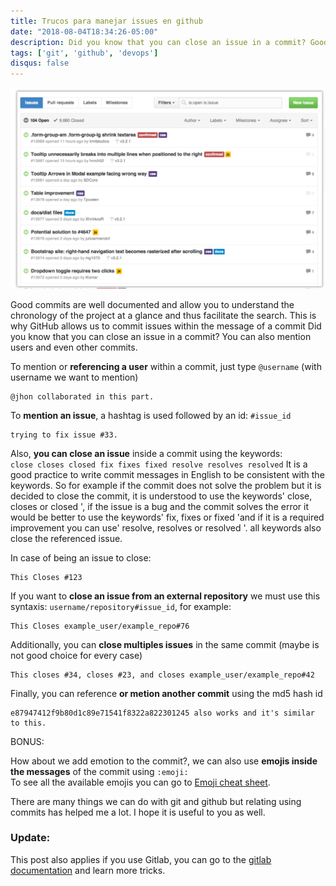 ```yaml
---
title: Trucos para manejar issues en github
date: "2018-08-04T18:34:26-05:00"
description: Did you know that you can close an issue in a commit? Good commits are well documented and allow you to understand the chronology of the project at a glance and thus facilitate the search. This is why GitHub allows us to manage issues within the message of the commit.
tags: ['git', 'github', 'devops']
disqus: false
---
```


![ejemplo de github-issues](./github-issues-1024x653.png)

Good commits are well documented and allow you to understand the chronology of the project at a glance and thus facilitate the search. This is why GitHub allows us to commit issues within the message of a commit Did you know that you can close an issue in a commit? You can also mention users and even other commits.

To mention or **referencing a user** within a commit, just type `@username` (with username we want to mention)

```
@jhon collaborated in this part.
```

To **mention an issue**, a hashtag is used followed by an id: `#issue_id`

```
trying to fix issue #33.
```

Also, **you can close an issue** inside a commit using the keywords:  
`close closes closed fix fixes fixed resolve resolves resolved`
It is a good practice to write commit messages in English to be consistent with the keywords.
So for example if the commit does not solve the problem but it is decided to close the commit, it is understood to use the keywords' close, closes or closed ', if the issue is a bug and the commit solves the error it would be better to use the keywords' fix, fixes or fixed 'and if it is a required improvement you can use' resolve, resolves or resolved '. all keywords also close the referenced issue.

In case of being an issue to close:

```
This Closes #123
```

If you want to **close an issue from an external repository** we must use this syntaxis: `username/repository#issue_id`, for example:

```
This Closes example_user/example_repo#76
```

Additionally, you can **close multiples issues** in the same commit (maybe is not good choice for every case)

```
This closes #34, closes #23, and closes example_user/example_repo#42
```

Finally,  you can reference **or metion another commit** using the md5 hash id  

```
e87947412f9b80d1c89e71541f8322a822301245 also works and it's similar to this.
```

BONUS:

How about we add emotion to the commit?, we can also use **emojis inside the messages** of the commit using `:emoji:`  
To see all the available emojis you can go to [Emoji cheat sheet](https://www.webpagefx.com/tools/emoji-cheat-sheet/).

There are many things we can do with git and github but relating using commits has helped me a lot. I hope it is useful to you as well.

### Update:

This post also applies if you use Gitlab, you can go to the [gitlab documentation](https://docs.gitlab.com/ee/user/project/issues/closing_issues.html) and learn more tricks.
